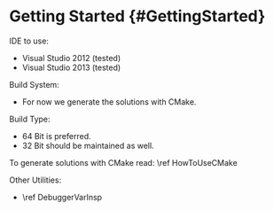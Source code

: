 Getting Started {#GettingStarted}
===============

IDE to use:
  * Visual Studio 2012 (tested)
  * Visual Studio 2013 (tested)

Build System:
  * For now we generate the solutions with CMake.
  
Build Type:
  * 64 Bit is preferred.
  * 32 Bit should be maintained as well.

To generate solutions with CMake read:
  \ref HowToUseCMake

Other Utilities:
  * \ref DebuggerVarInsp
